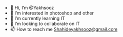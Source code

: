- 👋 Hi, I’m @Yakhsooz
- 👀 I’m interested in photoshop and other
- 🌱 I’m currently learning IT
- 💞️ I’m looking to collaborate on IT
- 📫 How to reach me Shahideyakhsooz@gmail.com

<!---
Yakhsooz/Yakhsooz is a ✨ special ✨ repository because its `README.md` (this file) appears on your GitHub profile.
You can click the Preview link to take a look at your changes.
--->
